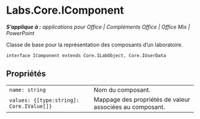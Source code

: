 
# <a name="labs.core.icomponent"></a>Labs.Core.IComponent

 _**S’applique à :** applications pour Office | Compléments Office | Office Mix | PowerPoint_

Classe de base pour la représentation des composants d’un laboratoire.

```
interface IComponent extends Core.ILabObject, Core.IUserData
```


## <a name="properties"></a>Propriétés


|||
|:-----|:-----|
| `name: string`|Nom du composant.|
| `values: {[type:string]: Core.IValue[]}`|Mappage des propriétés de valeur associées au composant.|
